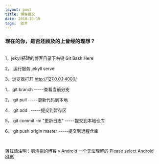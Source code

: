 ```yaml
---
layout: post  
title: 博客提交   
date: 2018-10-19  
tags:  技术
---
```

### 现在的你，是否还顾及的上曾经的理想？  

<br/>
1，jekyll搭建的博客目录下右键  Git Bash Here  

2， 运行服务 jekyll serve  

3，浏览器打开  http://127.0.0.1:4000/  

1， git branch        -----查看当前分支

2， git pull          -----更新代码到本地   

4， git add .         -----提交到暂存区

5，  git commit -m "更新日志"   -----提交到本地仓库

6，  git push origin master    -----提交到远程仓库

<br/>  


转载请注明：[劉清揚的博客](http://xiongzhoudadi.com) » [ Android 一个无法理解的 Please select Android SDK ](http://xiongzhoudadi.com/2018/10/android-no-sdk/)  